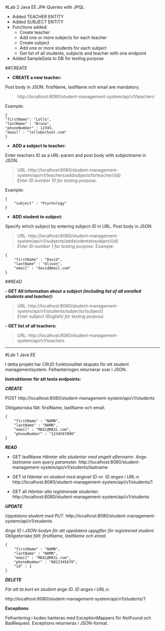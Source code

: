#Lab 2 Java EE JPA
Queries with JPQL
- Added TEACHER ENTITY
- Added SUBJECT ENTITY
- Functions added:
  - Create teacher
  - Add one or more subjects for each teacher 
  - Create subject
  - Add one or more students for each subject 
  - Get list of all students, subjects and teacher with one endpoint
- Added SampleData to DB for testing purpose


##CREATE
- **CREATE a new teacher:**

Post body in JSON. firstName, lastName och email are mandatory.
>http://localhost:8080/student-management-system/api/v1/teachers

Example:
```
{
"firstName": "Lollo",
"lastName" : "Bruno",
"phoneNumber" : 12345,
"email" : "lollo@school.com"
}
```

- **ADD a subject to teacher:**

Enter teachers ID as a URL-param and post body with subjectname in JSON.
>URL: http://localhost:8080/student-management-system/api/v1/teachers/addsubjectsforteacher/{id}  
_Enter ID number 10 for testing purpose._
> 
Example:
```
{
	"subject" : "Psychology"
}
 ```


- **ADD student to subject:**

Specify which subject by entering subject-ID in URL. Post body in JSON.
>URL: http://localhost:8080/student-management-system/api/v1/subjects/addstudentstosubject/{id}  
_Enter ID number 1 for testing purpose._
Example:
```
{
	"firstName" : "David",
	"lastName" : "Olsson",
	"email" : "david@mail.com"
}
 ```




##READ

**- GET All information about a subject _(including list of all enrolled students and teacher):_**

>URL: http://localhost:8080/student-management-system/api/v1/students/subjects/{subject}  
> _Enter subject {English} for testing purpose._

**- GET list of all teachers:**

>URL: http://localhost:8080/student-management-system/api/v1/teachers

_____________________________________________________________________________________________


#Lab 1 Java EE

I detta projekt har CRUD funktionalitet skapats för ett student managementsystem.
Felhanteringen returnerar svar i JSON.

****Instruktioner för att testa endpoints:****


*****CREATE*****

POST http://localhost:8080/student-management-system/api/v1/students

Obligatoriska fält: firstName, lastName och email.
```
{
	"firstName" : "NAMN",
	"lastName" : "NAMN",
	"email" : "MAIL@MAIL.com",
	"phoneNumber" : "1234567890"	
}
```


*****READ*****
- GET lastName
_Hämtar alla studenter med angett efternamn. Ange lastname som query parameter._
 http://localhost:8080/student-management-system/api/v1/students/lastname


- GET id
_Hämtar en student med angivet ID-nr. ID anges i URL:n._
http://localhost:8080/student-management-system/api/v1/students/1


- GET all
_Hämtar alla registrerade studenter._
http://localhost:8080/student-management-system/api/v1/students



*****UPDATE*****

_Uppdatera student med PUT._
http://localhost:8080/student-management-system/api/v1/students

_Ange ID i JSON-bodyn för att uppdatera uppgifter för registrerad student._
_Obligatoriska fält: firstName, lastName och email._
```
{  
	"firstName" : "NAMN",
	"lastName" : "NAMN",
	"email" : "MAIL@MAIL.com",
	"phoneNumber" : "0812345678",
	"id" : 1
}
```

*****DELETE*****

_För att ta bort en student ange ID. ID anges i URL:n._

http://localhost:8080/student-management-system/api/v1/students/1


**Exceptions**

Felhantering i koden hanteras med ExceptionMappers för
NotFound och BadRequest. Exceptions returneras i JSON-format.


